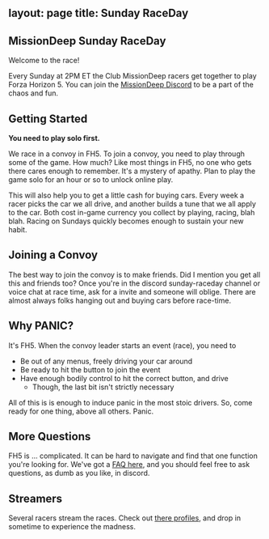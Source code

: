 layout: page
title: Sunday RaceDay
---

## MissionDeep Sunday RaceDay

Welcome to the race!

Every Sunday at 2PM ET the Club MissionDeep racers get together to play
Forza Horizon 5.
You can join the [MissionDeep Discord](https://t.co/uQa7fOuaKp) to be a
part of the chaos and fun. 

## Getting Started

**You need to play solo first.**

We race in a convoy in FH5. To join a convoy, you need to play through
some of the game. How much? Like most things in FH5, no one who gets
there cares enough to remember. It's a mystery of apathy. Plan
to play the game solo for an hour or so to unlock online play.

This will also help you to get a little cash for buying cars. Every
week a racer picks the car we all drive, and another builds a tune
that we all apply to the car. Both cost in-game currency you collect
by playing, racing, blah blah. Racing on Sundays quickly becomes enough to
sustain your new habit.

## Joining a Convoy

The best way to join the convoy is to make friends. Did I mention you
get all this and friends too? Once you're in the discord sunday-raceday
channel or voice chat at race time, ask for a invite and someone will oblige.
There are almost always folks hanging out and buying cars before race-time.

## Why PANIC?

It's FH5. When the convoy leader starts an event (race), you need to 

- Be out of any menus, freely driving your car around
- Be ready to hit the button to join the event
- Have enough bodily control to hit the correct button, and drive
  - Though, the last bit isn't strictly necessary

All of this is is enough to induce panic in the most stoic drivers. 
So, come ready for one thing, above all others. Panic.

## More Questions

FH5 is ... complicated. It can be hard to navigate and find that one
function you're looking for. We've got a [FAQ here](faq), and you should
feel free to ask questions, as dumb as you like, in discord.

## Streamers

Several racers stream the races. Check out [there profiles](streamers), and drop in
sometime to experience the madness.
